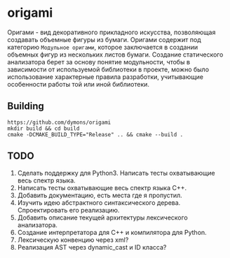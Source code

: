 # origami

Оригами - вид декоративного прикладного искусства, позволяющая создавать объемные фигуры из бумаги. Оригами содержит под категорию
`Модульное оригами`, которое заключается в создании объемных фигур из нескольких листов бумаги. Создание статического анализатора берет
за основу понятие модульности, чтобы в зависимости от используемой библиотеки в проекте, можно было использование характерные правила
разработки, учитывающие особенности работы той или иной библиотеки.

## Building
```shell
https://github.com/dymons/origami
mkdir build && cd build
cmake -DCMAKE_BUILD_TYPE="Release" .. && cmake --build .
```

## TODO
1. Сделать поддержку для Python3. Написать тесты охватывающие весь спектр языка.
2. Написать тесты охватывающие весь спектр языка С++.
3. Добавить документацию, есть места где я пропустил.
4. Изучить идею абстрактного синтаксического дерева. Спроектировать его реализацию.
5. Добавить описание текущей архитектуры лексического анализатора.
6. Создание интерпретатора для С++ и компилятора для Python.
7. Лексическую конвенцию через xml?
8. Реализация AST через dynamic_cast и ID класса?